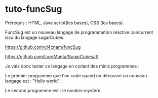 # tuto-funcSug

Prérequis : HTML, Java script(les bases), CSS (les bases)

FuncSug est un nouveau langage de programmation réactive concurrent issu du langage sugarCubes.

https://github.com/cl4cnam/funcSug

https://github.com/LordManta/SugarCubesJS

Je vais donc tester ce langage en codant des minis programmes : 

Le premier programme que l'on code quand on découvre un nouveau langage est : "Hello world".

Le second programme est : le nombre mystère.

